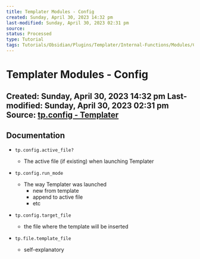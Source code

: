 ```yaml
---
title: Templater Modules - Config
created: Sunday, April 30, 2023 14:32 pm
last-modified: Sunday, April 30, 2023 02:31 pm
source: 
status: Processed
type: Tutorial
tags: Tutorials/Obsidian/Plugins/Templater/Internal-Functions/Modules/Config
---
```


# Templater Modules - Config
Created: Sunday, April 30, 2023 14:32 pm
Last-modified: Sunday, April 30, 2023 02:31 pm
Source: [tp.config - Templater](https://silentvoid13.github.io/Templater/internal-functions/internal-modules/config-module.html)
---

## Documentation

* `tp.config.active_file?`
	* The active file (if existing) when launching Templater

* `tp.config.run_mode`
	* The way Templater was launched
		* new from template
		* append to active file
		* etc

* `tp.config.target_file`
	* the file where the template will be inserted

* `tp.file.template_file`
	* self-explanatory

